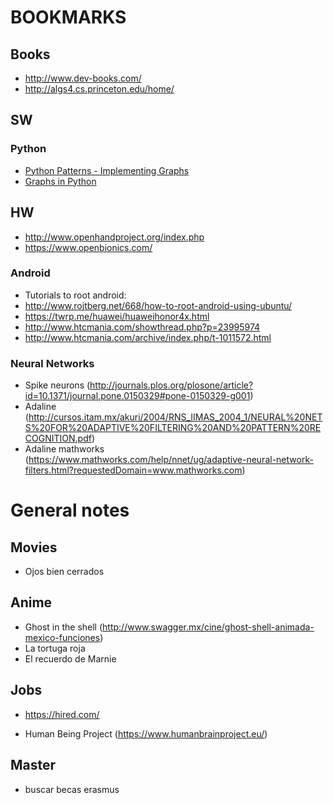 # BOOKMARKS 

## Books
* http://www.dev-books.com/
* http://algs4.cs.princeton.edu/home/

## SW
### Python
* [Python Patterns - Implementing Graphs](https://www.python.org/doc/essays/graphs/)
* [Graphs in Python](http://www.python-course.eu/graphs_python.php)

## HW
* http://www.openhandproject.org/index.php
* https://www.openbionics.com/
### Android
* Tutorials to root android:
* http://www.rojtberg.net/668/how-to-root-android-using-ubuntu/
* https://twrp.me/huawei/huaweihonor4x.html
* http://www.htcmania.com/showthread.php?p=23995974
* http://www.htcmania.com/archive/index.php/t-1011572.html

### Neural Networks
* Spike neurons (http://journals.plos.org/plosone/article?id=10.1371/journal.pone.0150329#pone-0150329-g001)
* Adaline (http://cursos.itam.mx/akuri/2004/RNS_IIMAS_2004_1/NEURAL%20NETS%20FOR%20ADAPTIVE%20FILTERING%20AND%20PATTERN%20RECOGNITION.pdf)
* Adaline mathworks (https://www.mathworks.com/help/nnet/ug/adaptive-neural-network-filters.html?requestedDomain=www.mathworks.com)

# General notes
## Movies
* Ojos bien cerrados

## Anime
* Ghost in the shell (http://www.swagger.mx/cine/ghost-shell-animada-mexico-funciones)
* La tortuga roja
* El recuerdo de Marnie

## Jobs
* https://hired.com/

* Human Being Project (https://www.humanbrainproject.eu/)

## Master
* buscar becas erasmus
